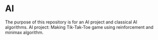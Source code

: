 # AI
The purpose of this repository is for an AI project and classical AI algorithms.
AI project:
Making Tik-Tak-Toe game using reinforcement and minimax algorithm.
